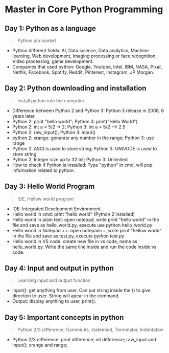 # **Master in Core Python Programming** 

## Day 1: Python as a language
> Python job market 
- Python different fields: AI, Data science, Data analytics, Machine learning, Web development, Imaging processing or face recognition, Video processing, game development. 
- Companies that used python: Google, Youtube, Intel, IBM, NASA, Pixar, Netflix, Facebook, Spotify, Reddit, Pinterest, Instagram, JP Morgan. 

## Day 2: Python downloading and installation
> Install python into the computer
- Difference between Python 2 and Python 3: Python 3 release in 2008, 6 years later. 
- Python 2: print "hello world"; Python 3: print("Hello World")
- Python 2: int a = 5/2 -> 2; Python 3: int a = 5/2 --> 2.5
- Python 2: raw_input(); Python 3: input()
- python 2: xrange: generate any number in the range; Python 3: use range
- Python 2: ASCI is used to store string; Python 3: UNIVODE is used to store string
- Python 2: Integer size up to 32 bit; Python 3: Unlimited
- How to check if Python is installed: Type "python" in cmd, will pop information related to python. 

## Day 3: Hello World Program
> IDE, Hellow world program
- IDE: Integrated Development Environment. 
- Hello world in cmd: print "hello world" (Python 2 installed)
- Hello world in plain text: open notepad, write print "hello world" in the file and save as hello_world.py, execute use python hello_world.py
- Hello world in Notepad ++: open notepad++, write print "hellow world" in the file and save as test.py, execute python test.py
- Hello world in VS code: create new file in vs code, name as hello_world.py. Write the same line inside and run the code inside vs code. 

## Day 4: Input and output in python
> Learning input and output function
- input(): get anything from user. Can put string inside the () to give direction to user. String will apear in the command. 
- Output: display anything to user, print(). 

## Day 5: Important concepts in python
> Python 2/3 difference, Comments, statement, Terminator, Indentation
- Python 2/3 difference: print difference; int difference; raw_input and input(); xrange and range; 